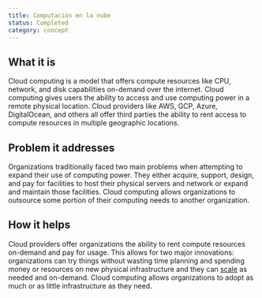 ```yaml
---
title: Computación en la nube
status: Completed
category: concept
---
```


## What it is
Cloud computing is a model that offers compute resources like CPU, network, and disk capabilities on-demand over the internet. Cloud computing gives users the ability to access and use computing power in a remote physical location. Cloud providers like AWS, GCP, Azure, DigitalOcean, and others all offer third parties the ability to rent access to compute resources in multiple geographic locations. 

## Problem it addresses
Organizations traditionally faced two main problems when attempting to expand their use of computing power. They either acquire, support, design, and pay for facilities to host their physical servers and network or expand and maintain those facilities. Cloud computing allows organizations to outsource some portion of their computing needs to another organization.

## How it helps
Cloud providers offer organizations the ability to rent compute resources on-demand and pay for usage. This allows for two major innovations: organizations can try things without wasting time planning and spending money or resources on new physical infrastructure and they can [scale](/scalability/) as needed and on-demand. Cloud computing allows organizations to adopt as much or as little infrastructure as they need. 


